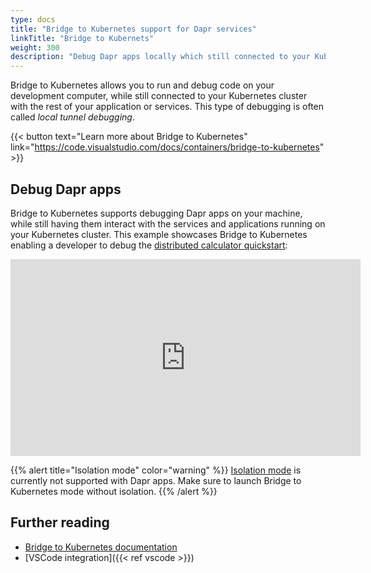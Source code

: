 ```yaml
---
type: docs
title: "Bridge to Kubernetes support for Dapr services"
linkTitle: "Bridge to Kubernets"
weight: 300
description: "Debug Dapr apps locally which still connected to your Kubernetes cluster"
---
```


Bridge to Kubernetes allows you to run and debug code on your development computer, while still connected to your Kubernetes cluster with the rest of your application or services. This type of debugging is often called *local tunnel debugging*. 

{{< button text="Learn more about Bridge to Kubernetes" link="https://code.visualstudio.com/docs/containers/bridge-to-kubernetes" >}}

## Debug Dapr apps

Bridge to Kubernetes supports debugging Dapr apps on your machine, while still having them interact with the services and applications running on your Kubernetes cluster. This example showcases Bridge to Kubernetes enabling a developer to debug the [distributed calculator quickstart](https://github.com/dapr/quickstarts/tree/master/distributed-calculator):

<iframe width="560" height="315" src="https://www.youtube.com/embed/rxwg-__otso" title="YouTube video player" frameborder="0" allow="accelerometer; autoplay; clipboard-write; encrypted-media; gyroscope; picture-in-picture" allowfullscreen></iframe>

{{% alert title="Isolation mode" color="warning" %}}
[Isolation mode](https://code.visualstudio.com/docs/containers/bridge-to-kubernetes#_running-in-isolation-mode) is currently not supported with Dapr apps. Make sure to launch Bridge to Kubernetes mode without isolation.
{{% /alert %}}

## Further reading

- [Bridge to Kubernetes documentation](https://code.visualstudio.com/docs/containers/bridge-to-kubernetes)
- [VSCode integration]({{< ref vscode >}})
